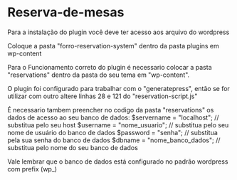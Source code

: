 # Reserva-de-mesas

Para a instalação do plugin você deve ter acesso aos arquivo do wordpress

Coloque a pasta "forro-reservation-system" dentro da pasta plugins em wp-content

Para o Funcionamento correto do plugin é necessario colocar a pasta "reservations" dentro da pasta do seu tema em "wp-content".

O plugin foi configurado para trabalhar com o "generatepress", então se for utilizar com outro altere linhas 28 e 121 do "reservation-script.js"

É necessario tambem preencher no codigo da pasta "reservations" os dados de acesso ao seu banco de dados:
	$servername = "localhost"; // substitua pelo seu host
	$username = "nome_usuario"; // substitua pelo seu nome de usuário do banco de dados
	$password = "senha"; // substitua pela sua senha do banco de dados
	$dbname = "nome_banco_dados"; // substitua pelo nome do seu banco de dados

Vale lembrar que o banco de dados está configurado no padrão wordpress com prefix (wp_)


